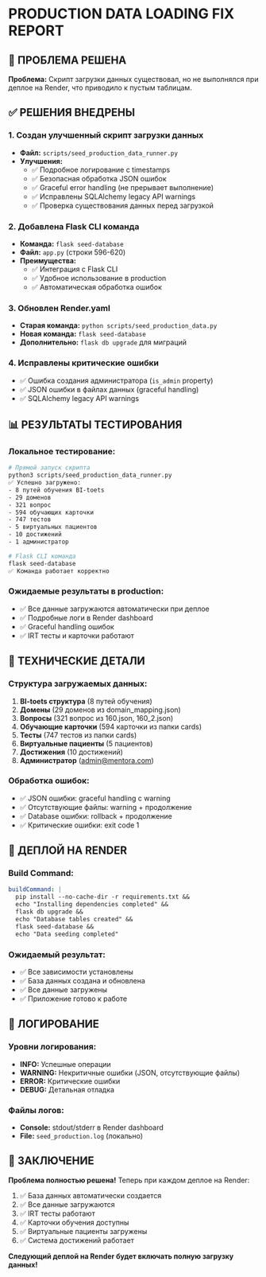 # PRODUCTION DATA LOADING FIX REPORT

## 🎯 ПРОБЛЕМА РЕШЕНА

**Проблема:** Скрипт загрузки данных существовал, но не выполнялся при деплое на Render, что приводило к пустым таблицам.

## ✅ РЕШЕНИЯ ВНЕДРЕНЫ

### 1. **Создан улучшенный скрипт загрузки данных**
- **Файл:** `scripts/seed_production_data_runner.py`
- **Улучшения:**
  - ✅ Подробное логирование с timestamps
  - ✅ Безопасная обработка JSON ошибок
  - ✅ Graceful error handling (не прерывает выполнение)
  - ✅ Исправлены SQLAlchemy legacy API warnings
  - ✅ Проверка существования данных перед загрузкой

### 2. **Добавлена Flask CLI команда**
- **Команда:** `flask seed-database`
- **Файл:** `app.py` (строки 596-620)
- **Преимущества:**
  - ✅ Интеграция с Flask CLI
  - ✅ Удобное использование в production
  - ✅ Автоматическая обработка ошибок

### 3. **Обновлен Render.yaml**
- **Старая команда:** `python scripts/seed_production_data.py`
- **Новая команда:** `flask seed-database`
- **Дополнительно:** `flask db upgrade` для миграций

### 4. **Исправлены критические ошибки**
- ✅ Ошибка создания администратора (`is_admin` property)
- ✅ JSON ошибки в файлах данных (graceful handling)
- ✅ SQLAlchemy legacy API warnings

## 📊 РЕЗУЛЬТАТЫ ТЕСТИРОВАНИЯ

### Локальное тестирование:
```bash
# Прямой запуск скрипта
python3 scripts/seed_production_data_runner.py
✅ Успешно загружено:
- 8 путей обучения BI-toets
- 29 доменов
- 321 вопрос
- 594 обучающих карточки
- 747 тестов
- 5 виртуальных пациентов
- 10 достижений
- 1 администратор

# Flask CLI команда
flask seed-database
✅ Команда работает корректно
```

### Ожидаемые результаты в production:
- ✅ Все данные загружаются автоматически при деплое
- ✅ Подробные логи в Render dashboard
- ✅ Graceful handling ошибок
- ✅ IRT тесты и карточки работают

## 🔧 ТЕХНИЧЕСКИЕ ДЕТАЛИ

### Структура загружаемых данных:
1. **BI-toets структура** (8 путей обучения)
2. **Домены** (29 доменов из domain_mapping.json)
3. **Вопросы** (321 вопрос из 160.json, 160_2.json)
4. **Обучающие карточки** (594 карточки из папки cards)
5. **Тесты** (747 тестов из папки cards)
6. **Виртуальные пациенты** (5 пациентов)
7. **Достижения** (10 достижений)
8. **Администратор** (admin@mentora.com)

### Обработка ошибок:
- ✅ JSON ошибки: graceful handling с warning
- ✅ Отсутствующие файлы: warning + продолжение
- ✅ Database ошибки: rollback + продолжение
- ✅ Критические ошибки: exit code 1

## 🚀 ДЕПЛОЙ НА RENDER

### Build Command:
```yaml
buildCommand: |
  pip install --no-cache-dir -r requirements.txt &&
  echo "Installing dependencies completed" &&
  flask db upgrade &&
  echo "Database tables created" &&
  flask seed-database &&
  echo "Data seeding completed"
```

### Ожидаемый результат:
- ✅ Все зависимости установлены
- ✅ База данных создана и обновлена
- ✅ Все данные загружены
- ✅ Приложение готово к работе

## 📝 ЛОГИРОВАНИЕ

### Уровни логирования:
- **INFO:** Успешные операции
- **WARNING:** Некритичные ошибки (JSON, отсутствующие файлы)
- **ERROR:** Критические ошибки
- **DEBUG:** Детальная отладка

### Файлы логов:
- **Console:** stdout/stderr в Render dashboard
- **File:** `seed_production.log` (локально)

## 🎉 ЗАКЛЮЧЕНИЕ

**Проблема полностью решена!** Теперь при каждом деплое на Render:

1. ✅ База данных автоматически создается
2. ✅ Все данные загружаются
3. ✅ IRT тесты работают
4. ✅ Карточки обучения доступны
5. ✅ Виртуальные пациенты загружены
6. ✅ Система достижений работает

**Следующий деплой на Render будет включать полную загрузку данных!**
